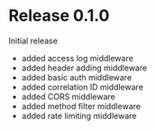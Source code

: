 Release 0.1.0
=============

Initial release

- added access log middleware
- added header adding middleware
- added basic auth middleware
- added correlation ID middleware
- added CORS middleware
- added method filter middleware
- added rate limiting middleware